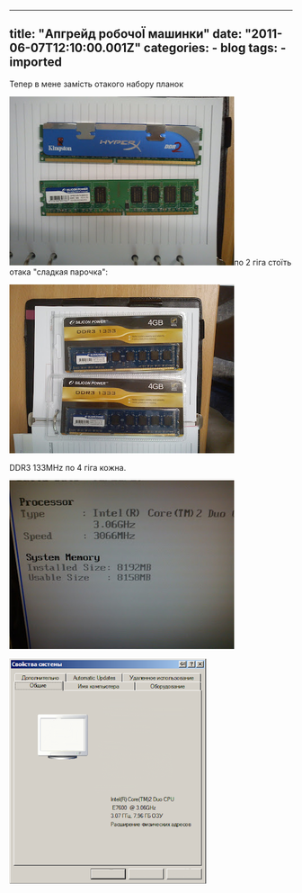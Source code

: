 
---
title: "Апгрейд робочоЇ машинки"
date: "2011-06-07T12:10:00.001Z"
categories:
    - blog
tags:
    - imported
---

Тепер в мене замість отакого набору планок  

  

  

[![](thumb_00.jpg)](img00.jpg)по 2 гіга стоїть отака "сладкая парочка":  

  

[![](thumb_01.jpg)](img01.jpg)  

DDR3 133MHz по 4 гіга кожна.  

  

  

[![](thumb_02.jpg)](img02.jpg)  

[![](thumb_03.jpg)](img03.jpg)
